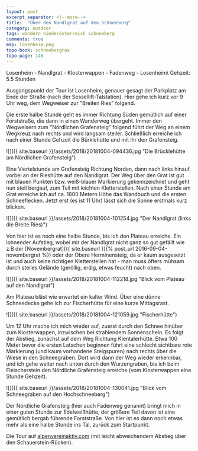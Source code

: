 ```yaml
---
layout: post
excerpt_separator: <!--more-->
title:  "Über den Nandlgrat auf den Schneeberg"
category: outdoor
tags: wandern niederösterreich schneeberg
comments: true
map: losenheim.png
topo-book: schneebergrax
topo-page: 140
---
```

Losenheim - Nandlgrat - Klosterwappen - Fadenweg - Losenheim\\
Gehzeit: 5.5 Stunden

<!--more-->

Ausgangspunkt der Tour ist Losenheim, genauer gesagt der Parkplatz am Ende der Straße (nach der Sessellift-Talstation). Hier gehe ich kurz vor 9 Uhr weg, dem Wegweiser zur "Breiten Ries" folgend.

Die erste halbe Stunde geht es immer Richtung Süden gemütlich auf einer Forststraße, die dann in einen Wanderweg übergeht. Immer den Wegweisern zum "Nördlichen Grafensteig" folgend führt der Weg an einem Wegkreuz nach rechts und wird langsam steiler. Schließlich erreiche ich nach einer Stunde Gehzeit die Bürklehütte und mit ihr den Grafensteig.

![]({{ site.baseurl }}/assets/2018/20181004-094436.jpg "Die Brücklehütte am Nördlichen Grafensteig")

Eine Viertelstunde am Grafensteig Richtung Norden, dann nach links hinauf, vorbei an der Rieshütte auf den Nandlgrat. Der Weg über den Grat ist gut mit blauen Punkten bzw. weiß-blauer Markierung gekennzeichnet und geht nun steil bergauf, zum Teil mit leichten Kletterstellen. Nach einer Stunde am Grat erreiche ich auf ca. 1800 Metern Höhe das Wandbuch und die ersten Schneeflecken. Jetzt erst (es ist 11 Uhr) lässt sich die Sonne erstmals kurz blicken.

![]({{ site.baseurl }}/assets/2018/20181004-101254.jpg "Der Nandlgrat (links die Breite Ries)")

Von hier ist es noch eine halbe Stunde, bis ich den Plateau erreiche. Ein lohnender Aufstieg, wobei mir der Nandlgrat nicht ganz so gut gefällt wie z.B der [Novembergrat]({{ site.baseurl }}{% post_url 2016-09-04-novembergrat %}) oder der Obere Herminensteig, da er kaum ausgesetzt ist und auch keine richtigen Kletterstellen hat - man muss öfters mühsam durch steiles Gelände (geröllig, erdig, etwas feucht) nach oben.

![]({{ site.baseurl }}/assets/2018/20181004-112218.jpg "Blick vom Plateau auf den Nandlgrat")

Am Plateau bläst wie erwartet ein kalter Wind. Über eine dünne Schneedecke gehe ich zur Fischerhütte für eine kurze Mittagsrast.

![]({{ site.baseurl }}/assets/2018/20181004-121059.jpg "Fischerhütte")

Um 12 Uhr mache ich mich wieder auf, zuerst durch den Schnee hinüber zum Klosterwappen, inzwischen bei strahlendem Sonnenschein. Es folgt der Abstieg, zunächst auf dem Weg Richtung Kientalerhütte. Etwa 100 Meter bevor die ersten Latschen beginnen führt eine schlecht sichtbare rote Markierung (und kaum vorhandene Steigspuren) nach rechts über die Wiese in den Schneegraben. Dort wird dann der Weg wieder erkennbar, und ich gehe weiter nach unten durch den Wurzengraben, bis ich beim Fleischerstein den Nördliche Grafensteig erreiche (vom Klosterwappen eine Stunde Gehzeit).

![]({{ site.baseurl }}/assets/2018/20181004-130041.jpg "Blick vom Schneegraben auf den Hochschneeberg")

Der Nördliche Grafensteig (hier auch Fadenweg genannt) bringt mich in einer guten Stunde zur Edelweißhütte, der größere Teil davon ist eine gemütlich bergab führende Forststraße. Von hier ist es dann noch etwas mehr als eine halbe Stunde ins Tal, zurück zum Startpunkt.

Die Tour auf [alpenvereinaktiv.com](https://www.alpenvereinaktiv.com/de/tour/schneeberg-nandlgrat/23220389/) (mit leicht abweichendem Abstieg über den Schauerstein-Rücken).
